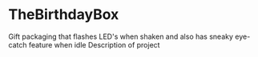 # TheBirthdayBox
Gift packaging that flashes LED's when shaken and also has sneaky eye-catch feature when idle
Description of project
